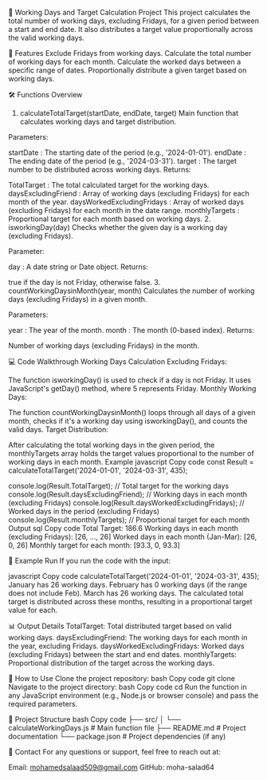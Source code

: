 📅 Working Days and Target Calculation Project
This project calculates the total number of working days, excluding Fridays, for a given period between a start and end date. It also distributes a target value proportionally across the valid working days.

📌 Features
Exclude Fridays from working days.
Calculate the total number of working days for each month.
Calculate the worked days between a specific range of dates.
Proportionally distribute a given target based on working days.


🛠️ Functions Overview
1. calculateTotalTarget(startDate, endDate, target)
Main function that calculates working days and target distribution.

Parameters:

startDate : The starting date of the period (e.g., '2024-01-01').
endDate : The ending date of the period (e.g., '2024-03-31').
target : The target number to be distributed across working days.
Returns:

TotalTarget : The total calculated target for the working days.
daysExcludingFriend : Array of working days (excluding Fridays) for each month of the year.
daysWorkedExcludingFridays : Array of worked days (excluding Fridays) for each month in the date range.
monthlyTargets : Proportional target for each month based on working days.
2. isworkingDay(day)
Checks whether the given day is a working day (excluding Fridays).

Parameter:

day : A date string or Date object.
Returns:

true if the day is not Friday, otherwise false.
3. countWorkingDaysinMonth(year, month)
Calculates the number of working days (excluding Fridays) in a given month.

Parameters:

year : The year of the month.
month : The month (0-based index).
Returns:

Number of working days (excluding Fridays) in the month.

💻 Code Walkthrough
Working Days Calculation
Excluding Fridays:

The function isworkingDay() is used to check if a day is not Friday. It uses JavaScript's getDay() method, where 5 represents Friday.
Monthly Working Days:

The function countWorkingDaysinMonth() loops through all days of a given month, checks if it's a working day using isworkingDay(), and counts the valid days.
Target Distribution:

After calculating the total working days in the given period, the monthlyTargets array holds the target values proportional to the number of working days in each month.
Example
javascript
Copy code
const Result = calculateTotalTarget('2024-01-01', '2024-03-31', 435);

console.log(Result.TotalTarget);                // Total target for the working days
console.log(Result.daysExcludingFriend);        // Working days in each month (excluding Fridays)
console.log(Result.daysWorkedExcludingFridays); // Worked days in the period (excluding Fridays)
console.log(Result.monthlyTargets);             // Proportional target for each month
Output
sql
Copy code
Total Target: 186.6
Working days in each month (excluding Fridays): [26, ..., 26]
Worked days in each month (Jan-Mar): [26, 0, 26]
Monthly target for each month: [93.3, 0, 93.3]

📝 Example Run
If you run the code with the input:

javascript
Copy code
calculateTotalTarget('2024-01-01', '2024-03-31', 435);
January has 26 working days.
February has 0 working days (if the range does not include Feb).
March has 26 working days.
The calculated total target is distributed across these months, resulting in a proportional target value for each.

📊 Output Details
TotalTarget: Total distributed target based on valid working days.
daysExcludingFriend: The working days for each month in the year, excluding Fridays.
daysWorkedExcludingFridays: Worked days (excluding Fridays) between the start and end dates.
monthlyTargets: Proportional distribution of the target across the working days.

🚀 How to Use
Clone the project repository:
bash
Copy code
git clone <your-repo-url>
Navigate to the project directory:
bash
Copy code
cd <project-directory>
Run the function in any JavaScript environment (e.g., Node.js or browser console) and pass the required parameters.

📂 Project Structure
bash
Copy code
├── src/
│   └── calculateWorkingDays.js   # Main function file
├── README.md                     # Project documentation
└── package.json                  # Project dependencies (if any)

📧 Contact
For any questions or support, feel free to reach out at:

Email: mohamedsalaad509@gmail.com
GitHub: moha-salad64
